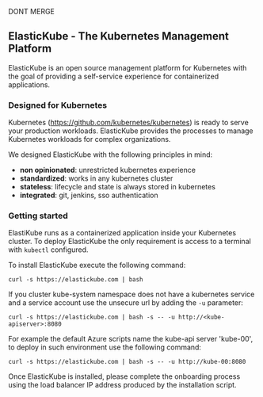 DONT MERGE
## ElasticKube - The Kubernetes Management Platform

ElasticKube is an open source management platform for Kubernetes with the goal of providing a self-service experience for containerized applications.


### Designed for Kubernetes

Kubernetes (https://github.com/kubernetes/kubernetes) is ready to serve your production workloads. ElasticKube provides the processes to manage Kubernetes workloads for complex organizations.

We designed ElasticKube with the following principles in mind:

* **non opinionated**: unrestricted kubernetes experience
* **standardized**: works in any kubernetes cluster
* **stateless**: lifecycle and state is always stored in kubernetes
* **integrated**: git, jenkins, sso authentication

### Getting started

ElastiKube runs as a containerized application inside your Kubernetes cluster. To deploy ElasticKube the only requirement is access to a terminal with `kubectl` configured.

To install ElasticKube execute the following command:

  `curl -s https://elastickube.com | bash`

If you cluster kube-system namespace does not have a kubernetes service and a service account use the unsecure url by adding the `-u` parameter:

  `curl -s https://elastickube.com | bash -s -- -u http://<kube-apiserver>:8080`

For example the default Azure scripts name the kube-api server 'kube-00', to deploy in such environment use the following command:

  `curl -s https://elastickube.com | bash -s -- -u http://kube-00:8080`

Once ElasticKube is installed, please complete the onboarding process using the load balancer IP address produced by the installation script.
